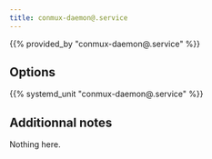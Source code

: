 ```yaml
---
title: conmux-daemon@.service
---
```


{{% provided_by "conmux-daemon@.service" %}}

## Options

{{% systemd_unit "conmux-daemon@.service" %}}

## Additionnal notes

Nothing here.